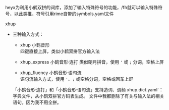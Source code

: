 heyx为利用小鹤双拼的词库，添加了输入特殊符号的功能，/fh就可以输入特殊符号，以此类推，符号引用rime自带的symbols.yaml文件

xhup
- 三种输入方式：
  - xhup 小鹤音形  
    四键直接上屏，类似小鹤双拼官方输入法

  - xhup\_express 小鹤音形·连打
    类似朙月拼音，使用 `'` 或 `;` 分词，空格上屏

  - xhup\_fluency 小鹤音形·语句流  
    语句流输入方式，使用 `'`、`;` 或空格分词，空格或回车上屏
    
  「小鹤音形·连打」和「小鹤音形·语句流」支持造词、调频
  xhup.dict.yaml`：字典文件，从小鹤双拼官方码表生成。
  文件中我都删除了有关与输入法的相关语句。因为我不用全拼。
